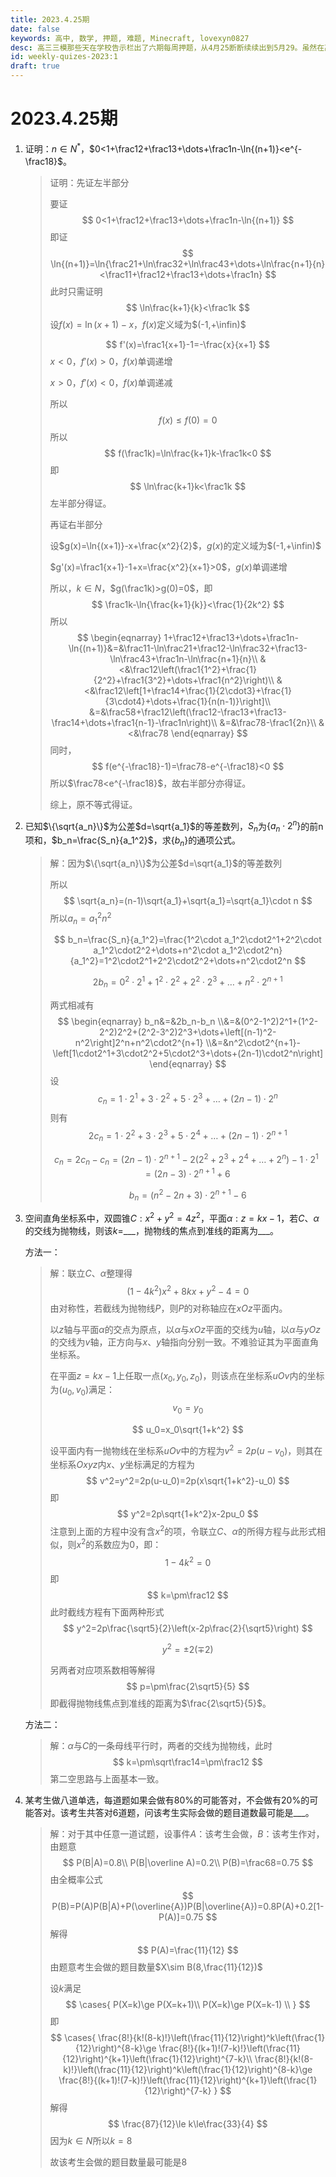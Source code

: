 ```yaml
---
title: 2023.4.25期
date: false
keywords: 高中, 数学, 押题, 难题, Minecraft, lovexyn0827
desc: 高三三模那些天在学校告示栏出了六期每周押题，从4月25断断续续出到5月29。虽然在高考中只押中了一道题的题型，但出题的过程，一来是莫名其妙地过瘾，二来也从试着从命题人的角度了解了一下考试。
id: weekly-quizes-2023:1
draft: true
---
```


# 2023.4.25期

1. 证明：$n\in N^*$，$0<1+\frac12+\frac13+\dots+\frac1n-\ln{(n+1)}<e^{-\frac18}$。

   > 证明：先证左半部分
   >
   > 要证
   > $$
   > 0<1+\frac12+\frac13+\dots+\frac1n-\ln{(n+1)}
   > $$
   > 即证
   > $$
   > \ln{(n+1)}=\ln{\frac21+\ln\frac32+\ln\frac43+\dots+\ln\frac{n+1}{n}<\frac11+\frac12+\frac13+\dots+\frac1n}
   > $$
   > 此时只需证明
   > $$
   > \ln\frac{k+1}{k}<\frac1k
   > $$
   > 设$f(x)=\ln(x+1)-x$，$f(x)$定义域为$(-1,+\infin)$
   >
   > $$
   > f'(x)=\frac1{x+1}-1=-\frac{x}{x+1}
   > $$
   > $x<0$，$f'(x)>0$，$f(x)$单调递增
   >
   > $x>0$，$f'(x)<0$，$f(x)$单调递减
   >
   > 所以
   > $$
   > f(x)\le f(0)=0
   > $$
   > 所以
   > $$
   > f(\frac1k)=\ln\frac{k+1}k-\frac1k<0
   > $$
   > 即
   > $$
   > \ln\frac{k+1}k<\frac1k
   > $$
   > 左半部分得证。
   >
   > 再证右半部分
   >
   > 设$g(x)=\ln{(x+1)}-x+\frac{x^2}{2}$，$g(x)$的定义域为$(-1,+\infin)$
   >
   > $g'(x)=\frac1{x+1}-1+x=\frac{x^2}{x+1}>0$，$g(x)$单调递增
   >
   > 所以，$k\in N$，$g(\frac1k)>g(0)=0$，即
   > $$
   > \frac1k-\ln{\frac{k+1}{k}}<\frac{1}{2k^2}
   > $$
   > 所以
   > $$
   > \begin{eqnarray}
   > 1+\frac12+\frac13+\dots+\frac1n-\ln{(n+1)}&=&\frac11-\ln\frac21+\frac12-\ln\frac32+\frac13-\ln\frac43+\frac1n-\ln\frac{n+1}{n}\\
   > &<&\frac12\left(\frac1{1^2}+\frac{1}{2^2}+\frac1{3^2}+\dots+\frac1{n^2}\right)\\
   > &<&\frac12\left[1+\frac14+\frac{1}{2\cdot3}+\frac{1}{3\cdot4}+\dots+\frac{1}{n(n-1)}\right]\\
   > &=&\frac58+\frac12\left(\frac12-\frac13+\frac13-\frac14+\dots+\frac1{n-1}-\frac1n\right)\\
   > &=&\frac78-\frac1{2n}\\
   > &<&\frac78
   > \end{eqnarray}
   > $$
   > 同时，
   > $$
   > f(e^{-\frac18}-1)=\frac78-e^{-\frac18}<0
   > $$
   > 所以$\frac78<e^{-\frac18}$，故右半部分亦得证。
   >
   > 综上，原不等式得证。

2. 已知$\{\sqrt{a_n}\}$为公差$d=\sqrt{a_1}$的等差数列，$S_n$为$\{a_n\cdot2^n\}$的前n项和，$b_n=\frac{S_n}{a_1^2}$，求$\{b_n\}$的通项公式。

   > 解：因为$\{\sqrt{a_n}\}$为公差$d=\sqrt{a_1}$的等差数列
   >
   > 所以
   > $$
   > \sqrt{a_n}=(n-1)\sqrt{a_1}+\sqrt{a_1}=\sqrt{a_1}\cdot n
   > $$
   > 所以$a_n=a_1^2n^2$
   >
   > $$
   > b_n=\frac{S_n}{a_1^2}=\frac{1^2\cdot a_1^2\cdot2^1+2^2\cdot a_1^2\cdot2^2+\dots+n^2\cdot a_1^2\cdot2^n}{a_1^2}=1^2\cdot2^1+2^2\cdot2^2+\dots+n^2\cdot2^n
   > $$
   >
   > $$
   > 2b_n=0^2\cdot2^1+1^2\cdot2^2+2^2\cdot2^3+\dots+n^2\cdot2^{n+1}
   > $$
   >
   > 两式相减有
   > $$
   > \begin{eqnarray}
   > 	b_n&=&2b_n-b_n
   > 	\\&=&(0^2-1^2)2^1+(1^2-2^2)2^2+(2^2-3^2)2^3+\dots+\left[(n-1)^2-n^2\right]2^n+n^2\cdot2^{n+1}
   > 	\\&=&n^2\cdot2^{n+1}-\left[1\cdot2^1+3\cdot2^2+5\cdot2^3+\dots+(2n-1)\cdot2^n\right]
   > \end{eqnarray}
   > $$
   > 设
   > $$
   > c_n=1\cdot2^1+3\cdot2^2+5\cdot2^3+\dots+(2n-1)\cdot2^n
   > $$
   > 则有
   > $$
   > 2c_n=1\cdot2^2+3\cdot2^3+5\cdot2^4+\dots+(2n-1)\cdot2^{n+1}
   > $$
   >
   > $$
   > c_n=2c_n-c_n=(2n-1)\cdot2^{n+1}-2(2^2+2^3+2^4+\dots+2^n)-1\cdot2^1=(2n-3)\cdot2^{n+1}+6
   > $$
   >
   > $$
   > b_n=(n^2-2n+3)\cdot2^{n+1}-6
   > $$

3. 空间直角坐标系中，双圆锥$C:x^2+y^2=4z^2$，平面$\alpha:z=kx-1$，若$C$、$\alpha$的交线为抛物线，则该$k=$___，抛物线的焦点到准线的距离为\_\_\_。

   方法一：

   > 解：联立$C$、$\alpha$整理得
   > $$
   > (1-4k^2)x^2+8kx+y^2-4=0
   > $$
   > 由对称性，若截线为抛物线$P$，则$P$的对称轴应在$xOz$平面内。
   >
   > 以$z$轴与平面$\alpha$的交点为原点，以$\alpha$与$xOz$平面的交线为$u$轴，以$\alpha$与$yOz$的交线为$v$轴，正方向与$x$、$y$轴指向分别一致。不难验证其为平面直角坐标系。
   >
   > 在平面$z=kx-1$上任取一点$(x_0, y_0, z_0)$，则该点在坐标系$uOv$内的坐标为$(u_0,v_0)$满足：
   > $$
   > v_0=y_0
   > $$
   >
   > $$
   > u_0=x_0\sqrt{1+k^2}
   > $$
   >
   > 设平面内有一抛物线在坐标系$uOv$中的方程为$v^2=2p(u-v_0)$，则其在坐标系$Oxyz$内$x$、$y$坐标满足的方程为
   > $$
   > v^2=y^2=2p(u-u_0)=2p(x\sqrt{1+k^2}-u_0)
   > $$
   > 即
   > $$
   > y^2=2p\sqrt{1+k^2}x-2pu_0
   > $$
   > 注意到上面的方程中没有含$x^2$的项，令联立$C$、$\alpha$的所得方程与此形式相似，则$x^2$的系数应为0，即：
   > $$
   > 1-4k^2=0
   > $$
   > 即
   > $$
   > k=\pm\frac12
   > $$
   > 此时截线方程有下面两种形式
   > $$
   > y^2=2p\frac{\sqrt5}{2}\left(x-2p\frac{2}{\sqrt5}\right)
   > $$
   >
   > $$
   > y^2=\pm2(\mp2)
   > $$
   >
   > 另两者对应项系数相等解得
   > $$
   > p=\pm\frac{2\sqrt5}{5}
   > $$
   > 即截得抛物线焦点到准线的距离为$\frac{2\sqrt5}{5}$。

   方法二：

   > 解：$\alpha$与$C$的一条母线平行时，两者的交线为抛物线，此时
   > $$
   > k=\pm\sqrt\frac14=\pm\frac12
   > $$
   > 第二空思路与上面基本一致。

4. 某考生做八道单选，每道题如果会做有80%的可能答对，不会做有20%的可能答对。该考生共答对6道题，问该考生实际会做的题目道数最可能是___。

   > 解：对于其中任意一道试题，设事件$A$：该考生会做，$B$：该考生作对，由题意
   > $$
   > P(B|A)=0.8\\
   > P(B|\overline A)=0.2\\
   > P(B)=\frac68=0.75
   > $$
   > 由全概率公式
   > $$
   > P(B)=P(A)P(B|A)+P(\overline{A})P(B|\overline{A})=0.8P(A)+0.2[1-P(A)]=0.75
   > $$
   > 解得
   > $$
   > P(A)=\frac{11}{12}
   > $$
   > 由题意考生会做的题目数量$X\sim B(8,\frac{11}{12})$
   >
   > 设$k$满足
   > $$
   > \cases{
   > P(X=k)\ge P(X=k+1)\\
   > P(X=k)\ge P(X=k-1)
   > \\
   > }
   > $$
   > 即
   > $$
   > \cases{
   > \frac{8!}{k!(8-k)!}\left(\frac{11}{12}\right)^k\left(\frac{1}{12}\right)^{8-k}\ge \frac{8!}{(k+1)!(7-k)!}\left(\frac{11}{12}\right)^{k+1}\left(\frac{1}{12}\right)^{7-k}\\
   > \frac{8!}{k!(8-k)!}\left(\frac{11}{12}\right)^k\left(\frac{1}{12}\right)^{8-k}\ge \frac{8!}{(k+1)!(7-k)!}\left(\frac{11}{12}\right)^{k+1}\left(\frac{1}{12}\right)^{7-k}
   > }
   > $$
   > 解得
   > $$
   > \frac{87}{12}\le k\le\frac{33}{4}
   > $$
   > 因为$k\in N$所以$k=8$
   >
   > 故该考生会做的题目数量最可能是8

